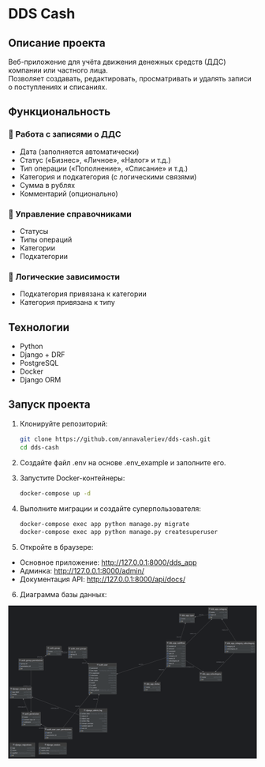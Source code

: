 # DDS Cash


## Описание проекта

Веб-приложение для учёта движения денежных средств (ДДС) компании или частного лица.  
Позволяет создавать, редактировать, просматривать и удалять записи о поступлениях и списаниях.

## Функциональность

### 📄 Работа с записями о ДДС
- Дата (заполняется автоматически)
- Статус («Бизнес», «Личное», «Налог» и т.д.)
- Тип операции («Пополнение», «Списание» и т.д.)
- Категория и подкатегория (с логическими связями)
- Сумма в рублях
- Комментарий (опционально)

### 🧾 Управление справочниками
- Статусы
- Типы операций
- Категории
- Подкатегории

### 🔄 Логические зависимости
- Подкатегория привязана к категории
- Категория привязана к типу

## Технологии
- Python  
- Django + DRF  
- PostgreSQL  
- Docker  
- Django ORM  

## Запуск проекта

1. Клонируйте репозиторий:
   ```bash
   git clone https://github.com/annavaleriev/dds-cash.git
   cd dds-cash

2. Создайте файл .env на основе .env_example и заполните его.

3. Запустите Docker-контейнеры:
   ```bash
   docker-compose up -d
   ```
4. Выполните миграции и создайте суперпользователя:
   ```bash
   docker-compose exec app python manage.py migrate
   docker-compose exec app python manage.py createsuperuser
   ```
5. Откройте в браузере:
- Основное приложение: http://127.0.0.1:8000/dds_app  
- Админка: http://127.0.0.1:8000/admin/  
- Документация API: http://127.0.0.1:8000/api/docs/  

6. Диаграмма базы данных:

  ![img.png](img.png)
